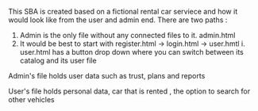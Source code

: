 This SBA is created based on a fictional rental car serviece and how it would look like from the user and admin end.
There are two paths :
  1. Admin is the only file without any connected files to it. admin.html
  2. It would be best to start with register.html -> login.html -> user.hmtl
      i. user.html has a button drop down where you can switch between its catalog and its user file


Admin's file holds user data such as trust, plans and reports

User's file holds personal data, car that is rented , the option to search for other vehicles
